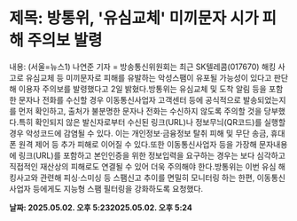 # **제목: 방통위, '유심교체' 미끼문자 시가 피해 주의보 발령**

  내용: (서울=뉴스1) 나연준 기자 = 방송통신위원회는 최근 SK텔레콤(017670) 해킹 사고로 유심교체 등 미끼문자로 피해를 유발하는 악성스팸이 유포될 가능성이 있다고 판단해 이용자 주의보를 발령했다고 2일 밝혔다.방통위는 유심교체 및 도착 알림 등을 포함한 문자나 전화를 수신할 경우 이동통신사업자 고객센터 등에 공식적으로 발송되었는지를 먼저 확인하고, 출처가 불분명한 문자나 전화는 수신하지 않도록 주의할 것을 당부했다.특히 확인되지 않은 발신자로부터 수신된 링크(URL)나 정보무늬(QR코드)를 실행할 경우 악성코드에 감염될 수 있다. 이는 개인정보·금융정보 탈취 피해 및 무단 송금, 휴대폰 원격 제어 등 추가 피해로 이어질 수 있다.또한 이동통신사업자 등을 가장해 문자내용에 링크(URL)를 포함하고 본인인증을 위한 정보입력을 요구하는 경우는 보다 심각하고 직접적인 재산상의 피해로도 연결될 수 있어 더욱 주의해야 한다.방통위는 이번 유심 해킹사고와 관련해 피싱·스미싱 등 스팸신고 추이를 면밀히 모니터링 하는 한편, 이동통신사업자 등에게도 지능형 스팸 필터링을 강화하도록 요청했다.

  **날짜: 2025.05.02. 오후 5:232025.05.02. 오후 5:24**